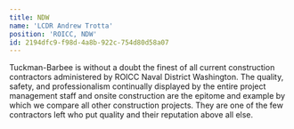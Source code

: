 ```yaml
---
title: NDW
name: 'LCDR Andrew Trotta'
position: 'ROICC, NDW'
id: 2194dfc9-f98d-4a8b-922c-754d80d58a07
---
```

Tuckman-Barbee is without a doubt the finest of all current construction contractors administered by ROICC Naval District Washington. The quality, safety, and professionalism continually displayed by the entire project management staff and onsite construction are the epitome and example by which we compare all other construction projects. They are one of the few contractors left who put quality and their reputation above all else.